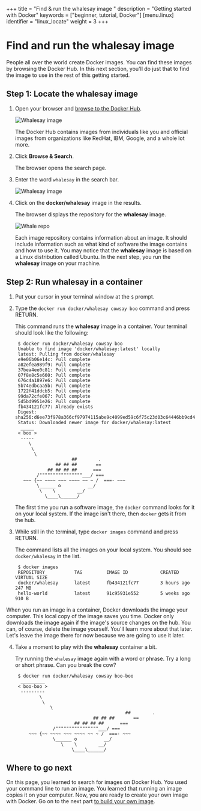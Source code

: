 +++
title = "Find & run the whalesay image "
description = "Getting started with Docker"
keywords = ["beginner, tutorial, Docker"]
[menu.linux]
identifier = "linux_locate"
weight = 3
+++

# Find and run the whalesay image 

People all over the world create Docker images. You can find these images by browsing the Docker Hub. In this next section, you'll do just that to find the image to use in the rest of this getting started.

## Step 1: Locate the whalesay image

1. Open your browser and  <a href="https://hub.docker.com/?utm_source=getting_started_guide&utm_medium=embedded_Linux&utm_campaign=find_whalesay" target=_blank> browse to the Docker Hub</a>.
    
    ![Whalesay image](/tutimg/browse_and_search.png)

	The Docker Hub contains images from individuals like you and official images
	from organizations like RedHat, IBM, Google, and a whole lot more.

2. Click **Browse & Search**.

    The browser opens the search page.

3. Enter the word `whalesay` in the search bar.

     ![Whalesay image](/tutimg/image_found.png)

4. Click on the **docker/whalesay** image in the results.

    The browser displays the repository for the **whalesay** image. 
   
      ![Whale repo](/tutimg/whale_repo.png)

	  Each image repository contains information about an image. It should
    include information such as what kind of software the image contains and
    how to use it. You may notice that the **whalesay** image is based on a
    Linux distribution called Ubuntu. In the next step, you run the **whalesay** image on your machine.
    
## Step 2: Run whalesay in a container

1. Put your cursor in your terminal window at the `$` prompt.

2. Type the `docker run docker/whalesay cowsay boo` command and press RETURN.

    This command runs the **whalesay** image in a container. Your terminal should look like the following:

        $ docker run docker/whalesay cowsay boo
        Unable to find image 'docker/whalesay:latest' locally
        latest: Pulling from docker/whalesay
        e9e06b06e14c: Pull complete 
        a82efea989f9: Pull complete 
        37bea4ee0c81: Pull complete 
        07f8e8c5e660: Pull complete 
        676c4a1897e6: Pull complete 
        5b74edbcaa5b: Pull complete 
        1722f41ddcb5: Pull complete 
        99da72cfe067: Pull complete 
        5d5bd9951e26: Pull complete 
        fb434121fc77: Already exists 
        Digest: sha256:d6ee73f978a366cf97974115abe9c4099ed59c6f75c23d03c64446bb9cd49163
        Status: Downloaded newer image for docker/whalesay:latest
         _____ 
        < boo >
         ----- 
            \
             \
              \     
                            ##        .            
                      ## ## ##       ==            
                   ## ## ## ##      ===            
               /""""""""""""""""___/ ===        
          ~~~ {~~ ~~~~ ~~~ ~~~~ ~~ ~ /  ===- ~~~   
               \______ o          __/            
                \    \        __/             
                  \____\______/   
							
	The first time you run a software image, the `docker` command looks for it
	on your local system. If the image isn't there, then `docker` gets it from
	the hub.

3. While still in the terminal, type `docker images` command and press RETURN.

    The command lists all the images on your local system. You should see
    `docker/whalesay` in the list.

        $ docker images
        REPOSITORY           TAG         IMAGE ID            CREATED            VIRTUAL SIZE
        docker/whalesay      latest      fb434121fc77        3 hours ago        247 MB
        hello-world          latest      91c95931e552        5 weeks ago        910 B
    
  When you run an image in a container, Docker downloads the image your
  computer. This local copy of the image saves you time.  Docker only
  downloads the image again if the image's source changes on the hub.  You
  can, of course, delete the image yourself. You'll learn more about that
  later. Let's leave the image there for now because we are going to use it
  later. 

4. Take a moment to play with the **whalesay** container a bit. 

    Try running the `whalesay` image again with a word or phrase. Try a long or
    short phrase.  Can you break the cow?

		$ docker run docker/whalesay cowsay boo-boo
		 _________ 
		< boo-boo >
		 --------- 
				\
				 \
					\     
												##        .            
									## ## ##       ==            
							 ## ## ## ##      ===            
					 /""""""""""""""""___/ ===        
			~~~ {~~ ~~~~ ~~~ ~~~~ ~~ ~ /  ===- ~~~   
					 \______ o          __/            
						\    \        __/             
							\____\______/   
		
## Where to go next

On this page, you learned to search for images on Docker Hub. You used your
command line to run an image. You learned that running an image copies
it on your computer.  Now, you are ready to create your own image with Docker.
Go on to the next part [to build your own image](/linux/step_four).


&nbsp;